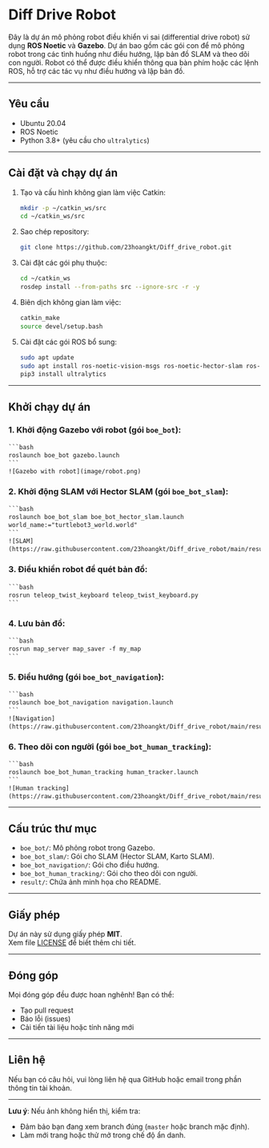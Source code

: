 # Diff Drive Robot

Đây là dự án mô phỏng robot điều khiển vi sai (differential drive robot) sử dụng **ROS Noetic** và **Gazebo**. Dự án bao gồm các gói con để mô phỏng robot trong các tình huống như điều hướng, lập bản đồ SLAM và theo dõi con người. Robot có thể được điều khiển thông qua bàn phím hoặc các lệnh ROS, hỗ trợ các tác vụ như điều hướng và lập bản đồ.

---

## Yêu cầu

- Ubuntu 20.04
- ROS Noetic
- Python 3.8+ (yêu cầu cho `ultralytics`)

---

## Cài đặt và chạy dự án

1. Tạo và cấu hình không gian làm việc Catkin:
    ```bash
    mkdir -p ~/catkin_ws/src
    cd ~/catkin_ws/src
    ```

2. Sao chép repository:
    ```bash
    git clone https://github.com/23hoangkt/Diff_drive_robot.git
    ```

3. Cài đặt các gói phụ thuộc:
    ```bash
    cd ~/catkin_ws
    rosdep install --from-paths src --ignore-src -r -y
    ```

4. Biên dịch không gian làm việc:
    ```bash
    catkin_make
    source devel/setup.bash
    ```

5. Cài đặt các gói ROS bổ sung:
    ```bash
    sudo apt update
    sudo apt install ros-noetic-vision-msgs ros-noetic-hector-slam ros-noetic-slam-karto
    pip3 install ultralytics
    ```

---

## Khởi chạy dự án

### 1. Khởi động Gazebo với robot (gói `boe_bot`):
    ```bash
    roslaunch boe_bot gazebo.launch
    ```
    ![Gazebo with robot](image/robot.png)

### 2. Khởi động SLAM với Hector SLAM (gói `boe_bot_slam`):
    ```bash
    roslaunch boe_bot_slam boe_bot_hector_slam.launch world_name:="turtlebot3_world.world"
    ```
    ![SLAM](https://raw.githubusercontent.com/23hoangkt/Diff_drive_robot/main/result/slam.png)

### 3. Điều khiển robot để quét bản đồ:
    ```bash
    rosrun teleop_twist_keyboard teleop_twist_keyboard.py
    ```

### 4. Lưu bản đồ:
    ```bash
    rosrun map_server map_saver -f my_map
    ```

### 5. Điều hướng (gói `boe_bot_navigation`):
    ```bash
    roslaunch boe_bot_navigation navigation.launch
    ```
    ![Navigation](https://raw.githubusercontent.com/23hoangkt/Diff_drive_robot/main/result/navigation.png)

### 6. Theo dõi con người (gói `boe_bot_human_tracking`):
    ```bash
    roslaunch boe_bot_human_tracking human_tracker.launch
    ```
    ![Human tracking](https://raw.githubusercontent.com/23hoangkt/Diff_drive_robot/main/result/human_follow.png)

---

## Cấu trúc thư mục

- `boe_bot/`: Mô phỏng robot trong Gazebo.
- `boe_bot_slam/`: Gói cho SLAM (Hector SLAM, Karto SLAM).
- `boe_bot_navigation/`: Gói cho điều hướng.
- `boe_bot_human_tracking/`: Gói cho theo dõi con người.
- `result/`: Chứa ảnh minh họa cho README.

---

## Giấy phép

Dự án này sử dụng giấy phép **MIT**.  
Xem file [LICENSE](LICENSE) để biết thêm chi tiết.

---

## Đóng góp

Mọi đóng góp đều được hoan nghênh! Bạn có thể:
- Tạo pull request
- Báo lỗi (issues)
- Cải tiến tài liệu hoặc tính năng mới

---

## Liên hệ

Nếu bạn có câu hỏi, vui lòng liên hệ qua GitHub hoặc email trong phần thông tin tài khoản.

---

**Lưu ý**: Nếu ảnh không hiển thị, kiểm tra:
- Đảm bảo bạn đang xem branch đúng (`master` hoặc branch mặc định).
- Làm mới trang hoặc thử mở trong chế độ ẩn danh.
